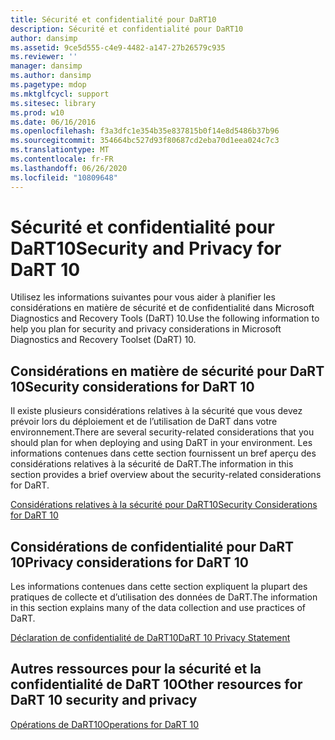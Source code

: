 ```yaml
---
title: Sécurité et confidentialité pour DaRT10
description: Sécurité et confidentialité pour DaRT10
author: dansimp
ms.assetid: 9ce5d555-c4e9-4482-a147-27b26579c935
ms.reviewer: ''
manager: dansimp
ms.author: dansimp
ms.pagetype: mdop
ms.mktglfcycl: support
ms.sitesec: library
ms.prod: w10
ms.date: 06/16/2016
ms.openlocfilehash: f3a3dfc1e354b35e837815b0f14e8d5486b37b96
ms.sourcegitcommit: 354664bc527d93f80687cd2eba70d1eea024c7c3
ms.translationtype: MT
ms.contentlocale: fr-FR
ms.lasthandoff: 06/26/2020
ms.locfileid: "10809648"
---
```

# <span data-ttu-id="b3e61-103">Sécurité et confidentialité pour DaRT10</span><span class="sxs-lookup"><span data-stu-id="b3e61-103">Security and Privacy for DaRT 10</span></span>


<span data-ttu-id="b3e61-104">Utilisez les informations suivantes pour vous aider à planifier les considérations en matière de sécurité et de confidentialité dans Microsoft Diagnostics and Recovery Tools (DaRT) 10.</span><span class="sxs-lookup"><span data-stu-id="b3e61-104">Use the following information to help you plan for security and privacy considerations in Microsoft Diagnostics and Recovery Toolset (DaRT) 10.</span></span>

## <span data-ttu-id="b3e61-105">Considérations en matière de sécurité pour DaRT 10</span><span class="sxs-lookup"><span data-stu-id="b3e61-105">Security considerations for DaRT 10</span></span>


<span data-ttu-id="b3e61-106">Il existe plusieurs considérations relatives à la sécurité que vous devez prévoir lors du déploiement et de l’utilisation de DaRT dans votre environnement.</span><span class="sxs-lookup"><span data-stu-id="b3e61-106">There are several security-related considerations that you should plan for when deploying and using DaRT in your environment.</span></span> <span data-ttu-id="b3e61-107">Les informations contenues dans cette section fournissent un bref aperçu des considérations relatives à la sécurité de DaRT.</span><span class="sxs-lookup"><span data-stu-id="b3e61-107">The information in this section provides a brief overview about the security-related considerations for DaRT.</span></span>

[<span data-ttu-id="b3e61-108">Considérations relatives à la sécurité pour DaRT10</span><span class="sxs-lookup"><span data-stu-id="b3e61-108">Security Considerations for DaRT 10</span></span>](security-considerations-for-dart-10.md)

## <span data-ttu-id="b3e61-109">Considérations de confidentialité pour DaRT 10</span><span class="sxs-lookup"><span data-stu-id="b3e61-109">Privacy considerations for DaRT 10</span></span>


<span data-ttu-id="b3e61-110">Les informations contenues dans cette section expliquent la plupart des pratiques de collecte et d’utilisation des données de DaRT.</span><span class="sxs-lookup"><span data-stu-id="b3e61-110">The information in this section explains many of the data collection and use practices of DaRT.</span></span>

[<span data-ttu-id="b3e61-111">Déclaration de confidentialité de DaRT10</span><span class="sxs-lookup"><span data-stu-id="b3e61-111">DaRT 10 Privacy Statement</span></span>](dart-10-privacy-statement.md)

## <span data-ttu-id="b3e61-112">Autres ressources pour la sécurité et la confidentialité de DaRT 10</span><span class="sxs-lookup"><span data-stu-id="b3e61-112">Other resources for DaRT 10 security and privacy</span></span>


[<span data-ttu-id="b3e61-113">Opérations de DaRT10</span><span class="sxs-lookup"><span data-stu-id="b3e61-113">Operations for DaRT 10</span></span>](operations-for-dart-10.md)

 

 





